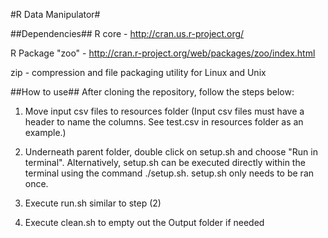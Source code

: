 #R Data Manipulator#

##Dependencies##
R core - http://cran.us.r-project.org/

R Package "zoo" - http://cran.r-project.org/web/packages/zoo/index.html

zip - compression and file packaging utility for Linux and Unix


##How to use##
After cloning the repository, follow the steps below:

1) Move input csv files to resources folder (Input csv files must have a header to name
   the columns. See test.csv in resources folder as an example.)

2) Underneath parent folder, double click on setup.sh and choose "Run in terminal". 
   Alternatively, setup.sh can be executed directly within the terminal using 
   the command ./setup.sh. setup.sh only needs to be ran once.
   
3) Execute run.sh similar to step (2)

4) Execute clean.sh to empty out the Output folder if needed
